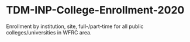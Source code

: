 # TDM-INP-College-Enrollment-2020
Enrollment by institution, site, full-/part-time for all public colleges/universities in WFRC area.
